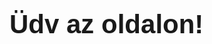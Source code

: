 <html>
    <meta charset="UTF-8">
<head>

</head>
<style>
    .welcome{
        font-family: Arial, Helvetica, sans-serif;
        font-weight: bolder;
        font-size: 42px;
        position: absolute;
        top: 90px;
        left: 540px;
    }

</style>
</html>
<body>
    <p class="welcome">Üdv az oldalon!</p>
</body>

